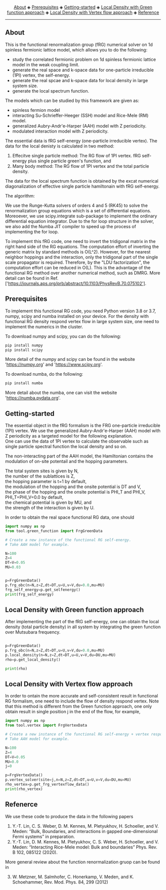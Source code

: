 <p align="center">
  <a href="#about">About</a> ◈
  <a href="#prerequisites">Prerequisites</a> ◈
  <a href="#Getting-started">Getting-started</a> ◈
  <a href="#Local-Density-with-Green-function-approach">Local Density with Green function approach</a> ◈
  <a href="#Local-Density-with-Vertex-flow-approach">Local Density with Vertex flow approach</a> ◈
  <a href="#Refenerce">Reference</a>
</p>

---

## About

This is the functional renormalization group (fRG) numerical solver on 1d spinless fermionic lattice model, which allows you to do the following:

* study the correlated fermionic problem on 1d spinless fermionic lattice model in the weak coupling limit.
* generate the real space and k-space data for one-particle irreducible (1PI) vertex, the self-energy. 
* generate the real spcae and k-space data for local density in large system size.
* generate the local spectrum function.

The models which can be studied by this framework are given as:

* spinless fermion model 
* interacting Su-Schrieffer-Heeger (SSH) model and Rice-Mele (RM) model. 
* generalized Aubry-Andr\'e-Harper (AAH) model with Z periodicity. 
* modulated interaction model with Z periodicity. 

The essential data is fRG self-energy (one-particle irreducible vertex).
The data for the local denisty is calculated in two method:
  1. Effecitve single particle method: The RG flow of 1PI vertex. fRG self-energy plus single particle green's function, and
  2. Many body method: The RG flow of 1PI vertex and the total particle density. 

The data for the local spectrum function is obtained by the excat numerical diagonalization of effective single particle hamiltonain with fRG self-energy.

The algorithm:

We use the Runge-Kutta solvers of orders 4 and 5 (RK45) to solve the renormalization group equations which is a set of differential equations. 
Moreoever, we use scipy.integrate sub-package to implement the ordinary differential equation integrator.
Due to the for loop structure in the solver, we also add the Numba JIT compiler to speed up the process of implementing the for loop.

To implement this fRG code, one need to invert the tridigonal matrix in the right hand side of the RG equations. 
The computation effort of inverting the generic matrix by standard methods is O(L^2).
However, for the nearest neighbor hoppings and the interaction, only the tridigonal part of the single scale propagator is required.
Therefore, by the "LDU factorization", the computation effort can be reduced in O(L). This is the advantage of the functional RG method over another numerical method, such as DMRG. 
More detail can be found in Ref.['https://journals.aps.org/prb/abstract/10.1103/PhysRevB.70.075102'].

## Prerequisites

To implement this functional RG code, you need Python version 3.8 or 3.7, numpy, scipy and numba installed on your device.
For the density with functional RG density respond vertex flow in large system size, one need to implement the numerics in the cluster.

To download numpy and scipy, you can do the following:

```bash
pip install numpy
pip install scipy
```

More detail of the numpy and scipy can be found in the website 'https://numpy.org' and 'https://www.scipy.org'.

To download numba,  do the following:
```bash
pip install numba
```

More detail about the numba, one can visit the website 'https://numba.pydata.org'.
## Getting-started

The essential object in the fRG formalism is the FRG one-particle irreducible (1PI) vertex.
We use the generalized Aubry-Andr\'e-Harper (AAH) model with Z periodicity as a targeted model for the following explanation.  
One can use the data of 1PI vertex to calculate the observable such as single particle spectral function the local density and so on.

The non-interacting part of the AAH model, the Hamiltonian contains the modulation of on-site potentail and the hopping parameters. 

The total system sites is given by N,  
the number of the sublattices is Z,  
the hopping parameter is t=1 by default,  
the modulation of the hopping and the onsite potential is DT and V,  
the phase of the hopping and the onsite potential is PHI_T and PHI_V, PHI_T=PHI_V=0.0 by default,  
the chemical potential is given by MU, and  
the strength of the interaction is given by U.  

In order to obtain the real space functional RG data, one should 

```py
import numpy as np
from tool.green_function import FrgGreenData

# Create a new instance of the functional RG self-energy.
# Take AAH model for example. 

N=100
Z=4
DT=V=0.05
MU=0.03


p=FrgGreenData()
p.frg_obc(n=N,z=Z,dt=DT,u=U,v=V,du=0.0,mu=MU)
frg_self_energy=p.get_selfenergy()
print(frg_self_energy)
```


## Local Density with Green function approach

After implementing the part of the fRG self-energy, one can obtain the local density (total particle density) in all system by integrating the green function over Mutsubara frequency.

```py
    
p=FrgGreenData()
p.frg_obc(n=N,z=Z,dt=DT,u=U,v=V,du=0.0,mu=MU)
p.local_density(n=N,z=Z,dt=DT,u=U,v=V,du=DU,mu=MU)
rho=p.get_local_density()

print(rho)
```


## Local Density with Vertex flow approach

In order to ontain the more accurate and self-consistent result in functional RG formalism, one need to include the flow of density respond vertex. Note that this method is different from the Green function approach, one only obtain result in single position j in the end of the flow, for example, 
```py
import numpy as np
from tool.vertex import FrgVertexData

# Create a new instance of the functional RG self-energy + vertex respond vertex
# Take AAH model for example. 

N=100
Z=4
DT=V=0.05
MU=0.0
j=0

p=FrgVertexData()
p.vertex_solver(site=j,n=N,z=Z,dt=DT,u=U,v=V,du=DU,mu=MU)
rho_vertex=p.get_frg_vertexflow_data()
print(rho_vertex)
```


## Refenerce

We use these code to produce the data in the following papers

1. Y.-T. Lin, C. S. Weber, D. M. Kennes, M. Pletyukhov, H. Schoeller, and V. Meden: “Bulk, Boundaries, and interactions in gapped one-dimensional Fermi systems” in preparation.   
2. Y.-T. Lin, D. M. Kennes, M. Pletyukhov, C. S. Weber, H. Schoeller, and V. Meden: “Interacting Rice-Mele model: Bulk and boundaries” Phys. Rev. B 102, 085122 (2020).


More general review about the function renormalization gruop can be found in 

3. W. Metzner, M. Salmhofer, C. Honerkamp, V. Meden, and K. Schoehammer,
  Rev. Mod. Phys. 84, 299 (2012)

